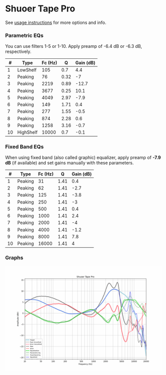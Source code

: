 # Shuoer Tape Pro
See [usage instructions](https://github.com/jaakkopasanen/AutoEq#usage) for more options and info.

### Parametric EQs
You can use filters 1-5 or 1-10. Apply preamp of -6.4 dB or -6.3 dB, respectively.

|   # | Type      |   Fc (Hz) |    Q |   Gain (dB) |
|-----|-----------|-----------|------|-------------|
|   1 | LowShelf  |       105 | 0.7  |         4.4 |
|   2 | Peaking   |        76 | 0.32 |        -7   |
|   3 | Peaking   |      2219 | 0.89 |       -12.7 |
|   4 | Peaking   |      3677 | 0.25 |        10.1 |
|   5 | Peaking   |      4049 | 2.97 |        -7.9 |
|   6 | Peaking   |       149 | 1.71 |         0.4 |
|   7 | Peaking   |       277 | 1.55 |        -0.5 |
|   8 | Peaking   |       874 | 2.28 |         0.6 |
|   9 | Peaking   |      1258 | 3.16 |        -0.7 |
|  10 | HighShelf |     10000 | 0.7  |        -0.1 |

### Fixed Band EQs
When using fixed band (also called graphic) equalizer, apply preamp of **-7.9 dB** (if available) and set gains manually with these parameters.

|   # | Type    |   Fc (Hz) |    Q |   Gain (dB) |
|-----|---------|-----------|------|-------------|
|   1 | Peaking |        31 | 1.41 |         0.4 |
|   2 | Peaking |        62 | 1.41 |        -2.7 |
|   3 | Peaking |       125 | 1.41 |        -3.8 |
|   4 | Peaking |       250 | 1.41 |        -3   |
|   5 | Peaking |       500 | 1.41 |         0.4 |
|   6 | Peaking |      1000 | 1.41 |         2.4 |
|   7 | Peaking |      2000 | 1.41 |        -4   |
|   8 | Peaking |      4000 | 1.41 |        -1.2 |
|   9 | Peaking |      8000 | 1.41 |         7.8 |
|  10 | Peaking |     16000 | 1.41 |         4   |

### Graphs
![](./Shuoer%20Tape%20Pro.png)
